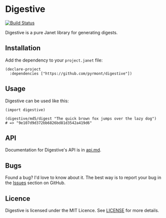 # Digestive

[![Build Status](https://github.com/pyrmont/digestive/workflows/build/badge.svg)](https://github.com/pyrmont/digestive/actions?query=workflow%3Abuild)

Digestive is a pure Janet library for generating digests.

## Installation

Add the dependency to your `project.janet` file:

```janet
(declare-project
  :dependencies ["https://github.com/pyrmont/digestive"])
```

## Usage

Digestive can be used like this:

```janet
(import digestive)

(digestive/md5/digest "The quick brown fox jumps over the lazy dog")
# => "9e107d9d372bb6826bd81d3542a419d6"
```

## API

Documentation for Digestive's API is in [api.md][api].

[api]: https://github.com/pyrmont/digestive/blob/master/api.md

## Bugs

Found a bug? I'd love to know about it. The best way is to report your bug in
the [Issues][] section on GitHub.

[Issues]: https://github.com/pyrmont/digestive/issues

## Licence

Digestive is licensed under the MIT Licence. See [LICENSE][] for more details.

[LICENSE]: https://github.com/pyrmont/digestive/blob/master/LICENSE
